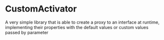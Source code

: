 # CustomActivator
A very simple library that is able to create a proxy to an interface at runtime, implementing their properties with the default values or custom values passed by parameter
